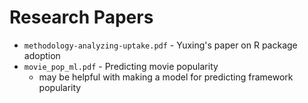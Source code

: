 # Research Papers
  - `methodology-analyzing-uptake.pdf` - Yuxing's paper on R package adoption
  - `movie_pop_ml.pdf` - Predicting movie popularity
    - may be helpful with making a model for predicting framework popularity